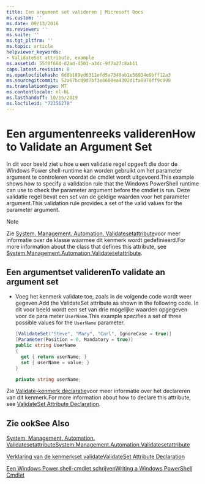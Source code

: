 ```yaml
---
title: Een argument set valideren | Microsoft Docs
ms.custom: ''
ms.date: 09/13/2016
ms.reviewer: ''
ms.suite: ''
ms.tgt_pltfrm: ''
ms.topic: article
helpviewer_keywords:
- ValidateSet attribute, example
ms.assetid: 55f0f664-d2ad-4501-a3dc-9f7a27c8ab11
caps.latest.revision: 8
ms.openlocfilehash: 6d8b189ed6311efd5a7348ab1e58934e9bff12a3
ms.sourcegitcommit: 52a67bcd9d7bf3e8600ea4302d1fa8970ff9c998
ms.translationtype: MT
ms.contentlocale: nl-NL
ms.lasthandoff: 10/15/2019
ms.locfileid: "72356278"
---
```

# <a name="how-to-validate-an-argument-set"></a><span data-ttu-id="b2e02-102">Een argumentenreeks valideren</span><span class="sxs-lookup"><span data-stu-id="b2e02-102">How to Validate an Argument Set</span></span>

<span data-ttu-id="b2e02-103">In dit voor beeld ziet u hoe u een validatie regel opgeeft die door de Windows Power shell-runtime kan worden gebruikt om het parameter argument te controleren voordat de cmdlet wordt uitgevoerd.</span><span class="sxs-lookup"><span data-stu-id="b2e02-103">This example shows how to specify a validation rule that the Windows PowerShell runtime can use to check the parameter argument before the cmdlet is run.</span></span> <span data-ttu-id="b2e02-104">Deze validatie regel bevat een set van de geldige waarden voor het parameter argument.</span><span class="sxs-lookup"><span data-stu-id="b2e02-104">This validation rule provides a set of the valid values for the parameter argument.</span></span>

> [!NOTE]
> <span data-ttu-id="b2e02-105">Zie [System. Management. Automation. Validatesetattribute](/dotnet/api/System.Management.Automation.ValidateSetAttribute)voor meer informatie over de klasse waarmee dit kenmerk wordt gedefinieerd.</span><span class="sxs-lookup"><span data-stu-id="b2e02-105">For more information about the class that defines this attribute, see [System.Management.Automation.Validatesetattribute](/dotnet/api/System.Management.Automation.ValidateSetAttribute).</span></span>

## <a name="to-validate-an-argument-set"></a><span data-ttu-id="b2e02-106">Een argumentset valideren</span><span class="sxs-lookup"><span data-stu-id="b2e02-106">To validate an argument set</span></span>

- <span data-ttu-id="b2e02-107">Voeg het kenmerk validate toe, zoals in de volgende code wordt weer gegeven.</span><span class="sxs-lookup"><span data-stu-id="b2e02-107">Add the ValidateSet attribute as shown in the following code.</span></span> <span data-ttu-id="b2e02-108">In dit voor beeld wordt een set van drie mogelijke waarden opgegeven voor de para meter `UserName`.</span><span class="sxs-lookup"><span data-stu-id="b2e02-108">This example specifies a set of three possible values for the `UserName` parameter.</span></span>

    ```csharp
    [ValidateSet("Steve", "Mary", "Carl", IgnoreCase = true)]
    [Parameter(Position = 0, Mandatory = true)]
    public string UserName
    {
      get { return userName; }
      set { userName = value; }
    }

    private string userName;
    ```

<span data-ttu-id="b2e02-109">Zie [Validate-kenmerk declaratie](./validateset-attribute-declaration.md)voor meer informatie over het declareren van dit kenmerk.</span><span class="sxs-lookup"><span data-stu-id="b2e02-109">For more information about how to declare this attribute, see [ValidateSet Attribute Declaration](./validateset-attribute-declaration.md).</span></span>

## <a name="see-also"></a><span data-ttu-id="b2e02-110">Zie ook</span><span class="sxs-lookup"><span data-stu-id="b2e02-110">See Also</span></span>

[<span data-ttu-id="b2e02-111">System. Management. Automation. Validatesetattribute</span><span class="sxs-lookup"><span data-stu-id="b2e02-111">System.Management.Automation.Validatesetattribute</span></span>](/dotnet/api/System.Management.Automation.ValidateSetAttribute)

[<span data-ttu-id="b2e02-112">Verklaring van de kenmerkset validate</span><span class="sxs-lookup"><span data-stu-id="b2e02-112">ValidateSet Attribute Declaration</span></span>](./validateset-attribute-declaration.md)

[<span data-ttu-id="b2e02-113">Een Windows Power shell-cmdlet schrijven</span><span class="sxs-lookup"><span data-stu-id="b2e02-113">Writing a Windows PowerShell Cmdlet</span></span>](./writing-a-windows-powershell-cmdlet.md)
